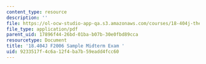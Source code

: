 ```yaml
---
content_type: resource
description: ''
file: https://ol-ocw-studio-app-qa.s3.amazonaws.com/courses/18-404j-theory-of-computation-fall-2020/9233517f4c6a12f4ba7b59eadd4fcc60_MIT18_404f20_mid06.pdf
file_type: application/pdf
parent_uid: 17896f44-26bd-01ba-b07b-30e0fbd89cca
resourcetype: Document
title: '18.404J F2006 Sample Midterm Exam '
uid: 9233517f-4c6a-12f4-ba7b-59eadd4fcc60
---
```

